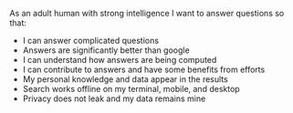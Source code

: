 As an adult human with strong intelligence I want to answer questions so that:

- I can answer complicated questions
- Answers are significantly better than google
- I can understand how answers are being computed
- I can contribute to answers and have some benefits from efforts
- My personal knowledge and data appear in the results
- Search works offline on my terminal, mobile, and desktop
- Privacy does not leak and my data remains mine
